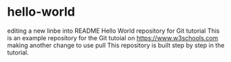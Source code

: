 # hello-world

editing a new linbe into README
Hello World repository for Git tutorial
This is an example repository for the Git tutoial on https://www.w3schools.com
making another change to use pull
This repository is built step by step in the tutorial.

